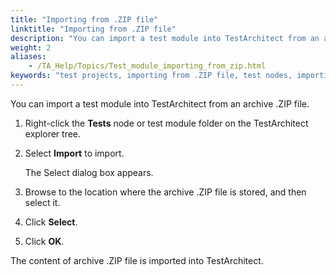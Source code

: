 ```yaml
--- 
title: "Importing from .ZIP file"
linktitle: "Importing from .ZIP file"
description: "You can import a test module into TestArchitect from an archive .ZIP file."
weight: 2
aliases: 
    - /TA_Help/Topics/Test_module_importing_from_zip.html
keywords: "test projects, importing from .ZIP file, test nodes, importing, test module from .ZIP file, test nodes from .ZIP file"
---
```


You can import a test module into TestArchitect from an archive .ZIP file.

1.  Right-click the **Tests** node or test module folder on the TestArchitect explorer tree.

2.  Select **Import** to import.

    The Select dialog box appears.

3.  Browse to the location where the archive .ZIP file is stored, and then select it.

4.  Click **Select**.

5.  Click **OK**.


The content of archive .ZIP file is imported into TestArchitect.




